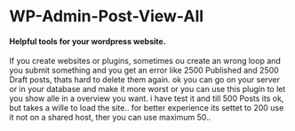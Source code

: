 # WP-Admin-Post-View-All
#### Helpful tools for your wordpress website.

If you create websites or plugins, sometimes ou create an wrong loop and you submit something and you get an error like 2500 Published and 2500 Draft posts, thats hard to delete them again. ok you can go on your server or in your database and make it more worst or you can use this plugin to let you show alle in a overview you want. i have test it and till 500  Posts its ok, but takes a wille to load the site.. for better experience its settet to 200 use it not on a shared host, ther you can use maximum 50..
